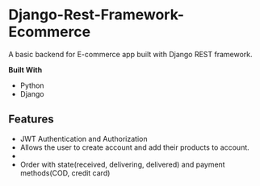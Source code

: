 # Django-Rest-Framework-Ecommerce
A basic backend for E-commerce app built with Django REST framework.

**Built With**

- Python
- Django

## Features

- JWT Authentication and Authorization
- Allows the user to create account and add their products to account.
- 
- Order with state(received, delivering, delivered) and payment methods(COD, credit card)
